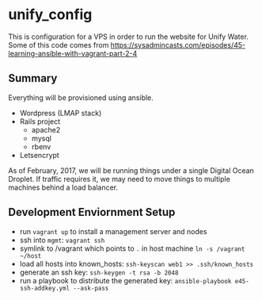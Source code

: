 # unify_config
This is configuration for a VPS in order to run the website for Unify Water.
Some of this code comes from https://sysadmincasts.com/episodes/45-learning-ansible-with-vagrant-part-2-4


## Summary

 Everything will be provisioned using ansible.

 - Wordpress (LMAP stack)
 - Rails project
    - apache2
    - mysql
    - rbenv
 - Letsencrypt

As of February, 2017, we will be running things under a single Digital Ocean Droplet. If traffic requires it, we may need to move things to multiple machines behind a load balancer.


## Development Enviornment Setup

 - run `vagrant up` to install a management server and nodes
 - ssh into `mgmt`: `vagrant ssh`
 - symlink to /vagrant which points to `.` in host machine `ln -s /vagrant ~/host`
 - load all hosts into known_hosts: `ssh-keyscan web1 >> .ssh/known_hosts`
 - generate an ssh key: `ssh-keygen -t rsa -b 2048`
 - run a playbook to distribute the generated key: `ansible-playbook e45-ssh-addkey.yml --ask-pass`
